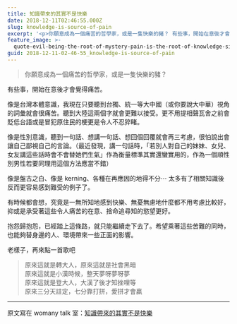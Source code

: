 ```yaml
---
title: 知識帶來的其實不是快樂
date: 2018-12-11T02:46:55.000Z
slug: knowledge-is-source-of-pain
excerpt: '<p>你願意成為一個痛苦的哲學家，或是一隻快樂的豬？ 有些事，開始在意後才會覺得痛苦。</p> '
feature_image: >-
  quote-evil-being-the-root-of-mystery-pain-is-the-root-of-knowledge-simone-weil-30-97-98.jpg
guid: 2018-12-11-02-46-55_knowledge-is-source-of-pain
---
```

> 你願意成為一個痛苦的哲學家，或是一隻快樂的豬？

有些事，開始在意後才會覺得痛苦。

像是台灣本體意識，我現在只要聽到台獨、統一等大中國（或你要說大中華）視角的詞彙就會很痛苦。聽到大陸這兩個字就會更難以接受。更不用提相聲瓦舍之前會貶低台語或是冒犯原住民的梗更是令人不忍猝睹。

像是性別意識，聽到一句話、想講一句話、想回個回覆就會再三考慮，很怕說出會讓自己鄙視自己的言論。（最近發現，講一句話時，「若別人對自己的妹妹、女兒、女友講這些話時會不會替她們生氣」作為衡量標準其實還蠻實用的，作為一個順性別男性若要同理用這個方法應當不錯）

像是盤古之白、像是 kerning、各種在再應因的地得不分⋯ 太多有了相關知識後反而更容易感到難受的例子了。

有時候都會想，究竟是一無所知地感到快樂、無憂無慮地什麼都不用考慮比較好，抑或是承受著這些令人痛苦的在意、捨命追尋知的慾望更好。

抱怨歸抱怨，已經踏上這條路，就只能繼續走下去了。希望乘著這些苦難的同時，也能夠替身邊的人、環境帶來一些正面的影響。

老樣子，再來點一首歌吧

> 原來這就是轉大人，原來這就是社會黑暗  
> 原來這就是小漢時候，整天夢呀夢呀夢  
> 原來這就是登大人，大漢了後才知挫哩等  
> 原來三分天註定，七分靠打拼，愛拼才會贏

* * *

原文寫在 womany talk 室：[知識帶來的其實不是快樂](https://talk.womany.net/t/topic/1057)
